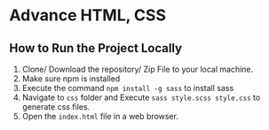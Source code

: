 # Advance HTML, CSS

## How to Run the Project Locally

1. Clone/ Download the repository/ Zip File to your local machine.
2. Make sure npm is installed
3. Execute the command `npm install -g sass` to install sass
4. Navigate to `css` folder and Execute `sass style.scss style.css` to generate css files.
5. Open the `index.html` file in a web browser.
